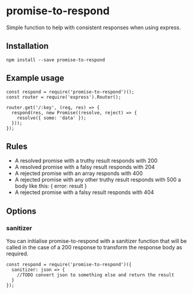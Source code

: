 # promise-to-respond

Simple function to help with consistent responses when using express.


## Installation

    npm install --save promise-to-respond

## Example usage

    const respond = require('promise-to-respond')();
    const router = require('express').Router();

    router.get('/:key', (req, res) => {
      respond(res, new Promise((resolve, reject) => {
        resolve({ some: 'data' });
      }));
    });

## Rules

* A resolved promise with a truthy result responds with 200
* A resolved promise with a falsy result responds with 204
* A rejected promise with an array responds with 400
* A rejected promise with any other truthy result responds with 500 a body like this: { error: result }
* A rejected promise with a falsy result responds with 404

## Options

### sanitizer

You can initialise promise-to-respond with a sanitizer function that will be called in the case of a 200 response to transform the response body as required.

    const respond = require('promise-to-respond')({
      sanitizer: json => {
        //TODO convert json to something else and return the result
      }
    });
